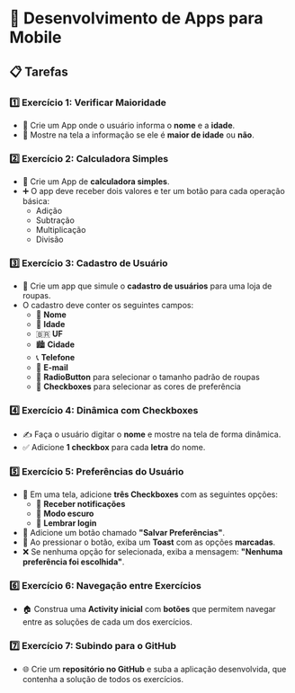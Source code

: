 # 📱 Desenvolvimento de Apps para Mobile

## 📋 Tarefas

### 1️⃣ Exercício 1: Verificar Maioridade
- 👤 Crie um App onde o usuário informa o **nome** e a **idade**.
- 🧐 Mostre na tela a informação se ele é **maior de idade** ou **não**.

### 2️⃣ Exercício 2: Calculadora Simples
- 🔢 Crie um App de **calculadora simples**.
- ➕ O app deve receber dois valores e ter um botão para cada operação básica:
  - Adição
  - Subtração
  - Multiplicação
  - Divisão

### 3️⃣ Exercício 3: Cadastro de Usuário
- 📝 Crie um app que simule o **cadastro de usuários** para uma loja de roupas.
- O cadastro deve conter os seguintes campos:
  - 👤 **Nome**
  - 🎂 **Idade**
  - 🇧🇷 **UF**
  - 🏙️ **Cidade**
  - 📞 **Telefone**
  - 📧 **E-mail**
  - 👕 **RadioButton** para selecionar o tamanho padrão de roupas
  - 🎨 **Checkboxes** para selecionar as cores de preferência

### 4️⃣ Exercício 4: Dinâmica com Checkboxes
- ✍️ Faça o usuário digitar o **nome** e mostre na tela de forma dinâmica.
- ✅ Adicione **1 checkbox** para cada **letra** do nome.

### 5️⃣ Exercício 5: Preferências do Usuário
- 📲 Em uma tela, adicione **três Checkboxes** com as seguintes opções:
  - 🔔 **Receber notificações**
  - 🌙 **Modo escuro**
  - 🔑 **Lembrar login**
- 💾 Adicione um botão chamado **"Salvar Preferências"**.
- 💬 Ao pressionar o botão, exiba um **Toast** com as opções **marcadas**.
- ❌ Se nenhuma opção for selecionada, exiba a mensagem: **"Nenhuma preferência foi escolhida"**.

### 6️⃣ Exercício 6: Navegação entre Exercícios
- 🏠 Construa uma **Activity inicial** com **botões** que permitem navegar entre as soluções de cada um dos exercícios.

### 7️⃣ Exercício 7: Subindo para o GitHub
- 🌐 Crie um **repositório no GitHub** e suba a aplicação desenvolvida, que contenha a solução de todos os exercícios.
